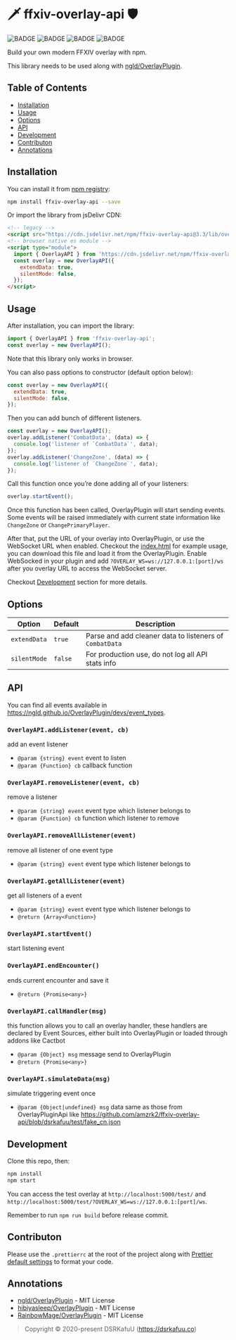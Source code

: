 # 🗡 ffxiv-overlay-api 🛡

![BADGE](https://img.shields.io/github/workflow/status/dsrkafuu/ffxiv-overlay-api/npm-publish)
![BADGE](https://img.shields.io/npm/v/ffxiv-overlay-api)
![BADGE](https://img.shields.io/npm/dm/ffxiv-overlay-api)
![BADGE](https://img.shields.io/npm/l/ffxiv-overlay-api)

Build your own modern FFXIV overlay with npm.

This library needs to be used along with [ngld/OverlayPlugin](https://github.com/ngld/OverlayPlugin).

## Table of Contents

- [Installation](#installation)
- [Usage](#usage)
- [Options](#options)
- [API](#api)
- [Development](#development)
- [Contributon](#contributon)
- [Annotations](#annotations)

## Installation

You can install it from [npm registry](https://www.npmjs.com/package/ffxiv-overlay-api):

```bash
npm install ffxiv-overlay-api --save
```

Or import the library from jsDelivr CDN:

```html
<!-- legacy -->
<script src="https://cdn.jsdelivr.net/npm/ffxiv-overlay-api@3.3/lib/overlay.min.js"></script>
<!-- browser native es module -->
<script type="module">
  import { OverlayAPI } from 'https://cdn.jsdelivr.net/npm/ffxiv-overlay-api@3.3/lib/overlay.esm.min.js';
  const overlay = new OverlayAPI({
    extendData: true,
    silentMode: false,
  });
</script>
```

## Usage

After installation, you can import the library:

```js
import { OverlayAPI } from 'ffxiv-overlay-api';
const overlay = new OverlayAPI();
```

Note that this library only works in browser.

You can also pass options to constructor (default option below):

```js
const overlay = new OverlayAPI({
  extendData: true,
  silentMode: false,
});
```

Then you can add bunch of different listeners.

```js
const overlay = new OverlayAPI();
overlay.addListener('CombatData', (data) => {
  console.log('listener of `CombatData`', data);
});
overlay.addListener('ChangeZone', (data) => {
  console.log('listener of `ChangeZone`', data);
});
```

Call this function once you’re done adding all of your listeners:

```js
overlay.startEvent();
```

Once this function has been called, OverlayPlugin will start sending events. Some events will be raised immediately with current state information like `ChangeZone` or `ChangePrimaryPlayer`.

After that, put the URL of your overlay into OverlayPlugin, or use the WebSocket URL when enabled. Checkout the [index.html](https://github.com/dsrkafuu/ffxiv-overlay-api/blob/master/test/index.html) for example usage, you can download this file and load it from the OverlayPlugin. Enable WebSocked in your plugin and add `?OVERLAY_WS=ws://127.0.0.1:[port]/ws` after you overlay URL to access the WebSocket server.

Checkout [Development](#development) section for more details.

## Options

| Option       | Default | Description                                             |
| ------------ | ------- | ------------------------------------------------------- |
| `extendData` | `true`  | Parse and add cleaner data to listeners of `CombatData` |
| `silentMode` | `false` | For production use, do not log all API stats info       |

## API

You can find all events available in <https://ngld.github.io/OverlayPlugin/devs/event_types>.

### `OverlayAPI.addListener(event, cb)`

add an event listener

- `@param {string} event` event to listen
- `@param {Function} cb` callback function

### `OverlayAPI.removeListener(event, cb)`

remove a listener

- `@param {string} event` event type which listener belongs to
- `@param {Function} cb` function which listener to remove

### `OverlayAPI.removeAllListener(event)`

remove all listener of one event type

- `@param {string} event` event type which listener belongs to

### `OverlayAPI.getAllListener(event)`

get all listeners of a event

- `@param {string} event` event type which listener belongs to
- `@return {Array<Function>}`

### `OverlayAPI.startEvent()`

start listening event

### `OverlayAPI.endEncounter()`

ends current encounter and save it

- `@return {Promise<any>}`

### `OverlayAPI.callHandler(msg)`

this function allows you to call an overlay handler, these handlers are declared by Event Sources, either built into OverlayPlugin or loaded through addons like Cactbot

- `@param {Object} msg` message send to OverlayPlugin
- `@return {Promise<any>}`

### `OverlayAPI.simulateData(msg)`

simulate triggering event once

- `@param {Object|undefined} msg` data same as those from OverlayPluginApi like <https://github.com/amzrk2/ffxiv-overlay-api/blob/dsrkafuu/test/fake_cn.json>

## Development

Clone this repo, then:

```bash
npm install
npm start
```

You can access the test overlay at `http://localhost:5000/test/` and `http://localhost:5000/test/?OVERLAY_WS=ws://127.0.0.1:[port]/ws`.

Remember to run `npm run build` before release commit.

## Contributon

Please use the `.prettierrc` at the root of the project along with [Prettier default settings](https://prettier.io/docs/en/options.html) to format your code.

## Annotations

- [ngld/OverlayPlugin](https://github.com/ngld/OverlayPlugin) - MIT License
- [hibiyasleep/OverlayPlugin](https://github.com/hibiyasleep/OverlayPlugin) - MIT License
- [RainbowMage/OverlayPlugin](https://github.com/RainbowMage/OverlayPlugin) - MIT License

> Copyright © 2020-present DSRKafuU (<https://dsrkafuu.co>)

